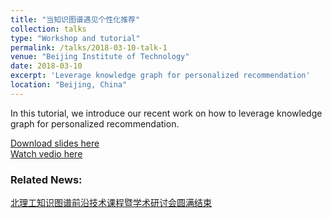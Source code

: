 ```yaml
---
title: "当知识图谱遇见个性化推荐"
collection: talks
type: "Workshop and tutorial"
permalink: /talks/2018-03-10-talk-1
venue: "Beijing Institute of Technology"
date: 2018-03-10
excerpt: 'Leverage knowledge graph for personalized recommendation'
location: "Beijing, China"
---
```


In this tutorial, we introduce our recent work on how to leverage knowledge graph for personalized recommendation.

[Download slides here](https://zhfzhmsra.github.io/files/KG_meets_RS.pdf)<br />
[Watch vedio here](http://live.xueqing.tv/room/bit/)<br />

### Related News:
[北理工知识图谱前沿技术课程暨学术研讨会圆满结束](http://www.bit.edu.cn/xww/jxky1/151758.htm)


